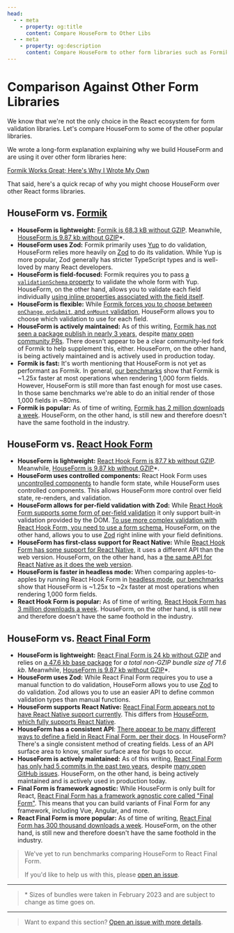 ```yaml
---
head:
  - - meta
    - property: og:title
      content: Compare HouseForm to Other Libs
  - - meta
    - property: og:description
      content: Compare HouseForm to other form libraries such as Formik and React Hook Form.
---
```


# Comparison Against Other Form Libraries

We know that we're not the only choice in the React ecosystem for form validation libraries. Let's compare HouseForm to some of the other popular libraries.

We wrote a long-form explanation explaining why we build HouseForm and are using it over other form libraries here:

[Formik Works Great; Here's Why I Wrote My Own](https://dev.to/crutchcorn/formik-works-great-heres-why-i-wrote-my-own-591m)

That said, here's a quick recap of why you might choose HouseForm over other React forms libraries.

## HouseForm vs. [Formik](https://formik.org/)

- **HouseForm is lightweight:** [Formik is 68.3 kB without GZIP](https://unpkg.com/browse/formik@latest/dist/formik.esm.js). Meanwhile, [HouseForm is 9.87 kb without GZIP](https://unpkg.com/browse/houseform@latest/dist/houseform.umd.cjs)*.
- **HouseForm uses Zod:** Formik primarily uses [Yup](https://github.com/jquense/yup) to do validation, HouseForm relies more heavily on [Zod](https://github.com/colinhacks/zod) to do its validation.
                          While Yup is more popular, Zod generally has stricter TypeScript types and is well-loved by many React developers.
- **HouseForm is field-focused:** Formik requires you to pass [a `validationSchema` property](https://formik.org/docs/api/withFormik#validationschema-schema--props-props--schema) to validate the whole form with Yup. HouseForm, on the other hand, allows you to validate each field individually [using inline properties associated with the field itself](/reference/field#field-props).
- **HouseForm is flexible:** While [Formik forces you to choose between `onChange`, `onSubmit`, and `onMount` validation](https://formik.org/docs/api/withFormik#validateonblur-boolean), HouseForm allows you to choose which validation to use for each field.
- **HouseForm is actively maintained:** As of this writing, [Formik has not seen a package publish in nearly 3 years](https://www.npmjs.com/package/formik), despite [many open community PRs](https://github.com/jaredpalmer/formik/pulls).
                                              There doesn't appear to be a clear community-led fork of Formik to help supplement this, either. HouseForm, on the other hand, is being actively maintained and is actively used in production today.
- **Formik is fast:** It's worth mentioning that HouseForm is not yet as performant as Formik. In general, [our benchmarks](https://github.com/crutchcorn/houseform/tree/main/lib/benchmarks) show that Formik is ~1.25x faster at most operations when rendering 1,000 form fields. 
                      However, HouseForm is still more than fast enough for most use cases. In those same benchmarks we're able to do an initial render of those 1,000 fields in ~80ms.
- **Formik is popular:** As of time of writing, [Formik has 2 million downloads a week](https://www.npmjs.com/package/formik). HouseForm, on the other hand, is still new and therefore doesn't have the same foothold in the industry.

## HouseForm vs. [React Hook Form](https://react-hook-form.com/)

- **HouseForm is lightweight:** [React Hook Form is 87.7 kb without GZIP](https://unpkg.com/browse/react-hook-form@latest/dist/index.esm.mjs). Meanwhile, [HouseForm is 9.87 kb without GZIP](https://unpkg.com/browse/houseform@latest/dist/houseform.umd.cjs)*.
- **HouseForm uses controlled components:** React Hook Form uses [uncontrolled components](https://beta.reactjs.org/learn/sharing-state-between-components#controlled-and-uncontrolled-components) to handle form state, while HouseForm uses controlled components. This allows HouseForm more control over field state, re-renders, and validation.
- **HouseForm allows for per-field validation with Zod:** While [React Hook Form supports some form of per-field validation](https://react-hook-form.com/get-started#Applyvalidation) it only support built-in validation provided by the DOM. [To use more complex validation with React Hook Form, you need to use a form schema.](https://react-hook-form.com/get-started#SchemaValidation) HouseForm, on the other hand, allows you to use [Zod](https://github.com/colinhacks/zod) right inline with your field definitions.
- **HouseForm has first-class support for React Native:** While [React Hook Form has some support for React Native](https://react-hook-form.com/get-started#ReactNative), it uses a different API than the web version. HouseForm, on the other hand, has a [the same API for React Native as it does the web version](/guides/react-native).
- **HouseForm is faster in headless mode:** When comparing apples-to-apples by running React Hook Form in [headless mode](https://react-hook-form.com/get-started#ReactNative), [our benchmarks](https://github.com/crutchcorn/houseform/tree/main/lib/benchmarks) show that HouseForm is ~1.25x to ~2x faster at most operations when rendering 1,000 form fields.
- **React Hook Form is popular:** As of time of writing, [React Hook Form has 3 million downloads a week](https://www.npmjs.com/package/react-hook-form). HouseForm, on the other hand, is still new and therefore doesn't have the same foothold in the industry.

## HouseForm vs. [React Final Form](https://final-form.org/react)

- **HouseForm is lightweight:** [React Final Form is 24 kb without GZIP](https://unpkg.com/browse/react-final-form@latest/dist/react-final-form.es.js) and relies on [a 47.6 kb base package](https://unpkg.com/browse/final-form@latest/dist/final-form.es.js) for *a total non-GZIP bundle size of 71.6 kb*. Meanwhile, [HouseForm is 9.87 kb without GZIP](https://unpkg.com/browse/houseform@latest/dist/houseform.umd.cjs)*.
- **HouseForm uses Zod:** While React Final Form requires you to use a manual function to do validation, HouseForm allows you to use [Zod](https://github.com/colinhacks/zod) to do validation. Zod allows you to use an easier API to define common validation types than manual functions.
- **HouseForm supports React Native:** [React Final Form appears not to have React Native support currently](https://github.com/final-form/react-final-form-hooks/issues/48). This differs from [HouseForm, which fully supports React Native](/guides/react-native).
- **HouseForm has a consistent API**: [There appear to be many different ways to define a field in React Final Form, per their docs](https://final-form.org/docs/react-final-form/getting-started). In HouseForm? There's a single consistent method of creating fields. Less of an API surface area to know, smaller surface area for bugs to occur.
- **HouseForm is actively maintained:** As of this writing, [React Final Form has only had 5 commits in the past two years](https://github.com/final-form/react-final-form/commits/main), despite [many open GitHub issues](https://github.com/final-form/react-final-form/issues). HouseForm, on the other hand, is being actively maintained and is actively used in production today.
- **Final Form is framework agnostic:** While HouseForm is only built for React, [React Final Form has a framework agnostic core called "Final Form"](https://final-form.org/). This means that you can build variants of Final Form for any framework, including Vue, Angular, and more.
- **React Final Form is more popular:** As of time of writing, [React Final Form has 300 thousand downloads a week](https://www.npmjs.com/package/react-final-form). HouseForm, on the other hand, is still new and therefore doesn't have the same foothold in the industry.

> We've yet to run benchmarks comparing HouseForm to React Final Form.
>
> If you'd like to help us with this, please [open an issue](https://github.com/crutchcorn/houseform/issues/new).



----

> \* Sizes of bundles were taken in February 2023 and are subject to change as time goes on.

----

> Want to expand this section? [Open an issue with more details](https://github.com/crutchcorn/houseform/issues/new).
